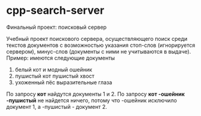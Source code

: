 # cpp-search-server
Финальный проект: поисковый сервер

Учебный проект поискового сервера, осуществляющего поиск среди текстов документов с возможностью указания стоп-слов (игнорируется сервером), минус-слов (документы с ними не учитываются в выдаче). Пример: имеются следующие документы
1. белый кот и модный ошейник 
2. пушистый кот пушистый хвост 
3. ухоженный пёс выразительные глаза 

По запросу **кот** найдутся документы 1 и 2. По запросу **кот -ошейник -пушистый** не найдется ничего, потому что -ошейник исключило документ 1, а -пушистый - документ 2.
